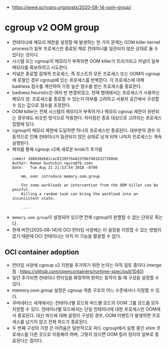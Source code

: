 - https://www.scrivano.org/posts/2020-08-14-oom-group/

# cgroup v2 OOM group
- 컨테이너에 메모리 제한을 설정할 때 발생하는 한 가지 문제는 OOM killer kernel process가 일부 프로세스만 종료된 채로 컨테이너를 일관되지 않은 상태로 둘 수 있다는 것이다.
- 시스템 또는 cgroup의 메모리가 부족하면 OOM killer가 트리거되고 커널이 일부 메모리를 확보하려고 시도한다.
- 커널은 종료할 잠재적 프로세스, 즉 호스트의 모든 프로세스 또는 OOM이 cgroup에 로컬인 경우 cgroup에 있는 프로세스를 반복한다. 각 프로세스에 대해 badness 점수를 계산하여 가장 높은 점수를 받는 프로세스를 종료한다.
- badness heuristic은 여러 번 변경되었고, 현재 형태에서는 프로세스가 사용하는 메모리 양, 프로세스를 종료할 수 있는지 여부를 고려하고 사용자 공간에서 구성할 수 있는 값으로 점수를 조정한다.
- OOM killer는 전체 시스템의 메모리가 부족하거나 메모리 cgroup 제한이 위반되는 경우에도 비슷한 방식으로 작동한다. 차이점은 종료 대상으로 고려되는 프로세스 집합에 있다.
- cgroup이 메모리 제한에 도달하면 하나의 프로세스만 종료된다. 대부분의 경우 이 동작으로 인해 컨테이너가 일관되지 않은 상태로 남게 되며 나머지 프로세스는 계속 실행된다.
- 패치를 통해 cgroup v2에 새로운 knob가 추가됨
    ```
    commit 3d8b38eb81cac81395f6a823f6bf401b327268e6
    Author: Roman Gushchin <guro@fb.com>
    Date:   Tue Aug 21 21:53:54 2018 -0700

        mm, oom: introduce memory.oom.group

        For some workloads an intervention from the OOM killer can be painful.
        Killing a random task can bring the workload into an inconsistent state.

        ....
    ```
- `memory.oom.group`이 설정되어 있으면 전체 cgroup이 분할할 수 없는 단위로 죽는다.
- 현재 버전(2020-08-14)의 OCI 런타임 사양에는 이 설정을 지정할 수 있는 방법이 없기 때문에 OCI 컨테이너는 아직 이 기능을 활용할 수 없다.

## OCI container adoption
- 런타임 사양에 cgroup v2 지원을 추가하기 위한 논의는 아직 검토 중이다.(merge 됨 : https://github.com/opencontainers/runtime-spec/pull/1040)
- 일단 추가되면 컨테이너 런타임을 확장하여 원하는 동작이 될 때 구성을 설정할 수 있다.
- memory.oom.group 설정은 cgroup 계층 구조의 어느 수준에서나 지정할 수 있다.
- 쿠버네티스 세계에서는 컨테이너별 모드와 파드별 모드의 OOM 그룹 모드를 모두 지원할 수 있다. 컨테이너별 모드에서는 단일 컨테이너에 대한 프로세스만 OOM에서 종료된다. 대신 파드에 대해 설정이 구성된 경우, OOM 이벤트가 발생하면 프로세스를 남기지 않고 전체 파드가 종료된다.
- 두 번째 구성의 가장 큰 어려움은 일반적으로 파드 cgroup에서 실행 중인 shim 프로세스를 다른 곳으로 이동해야 하며, 그렇지 않으면 OOM 킬러 정리의 일부로 종료된다는 점이다.
